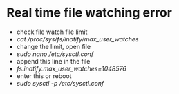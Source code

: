 # Real time file watching error
* check file watch file limit
*	*cat /proc/sys/fs/inotify/max_user_watches*
* change the limit, open file
*	*sudo nano /etc/sysctl.conf*
* append this line in the file
*	*fs.inotify.max_user_watches=1048576*
* enter this or reboot
*	*sudo sysctl -p /etc/sysctl.conf*